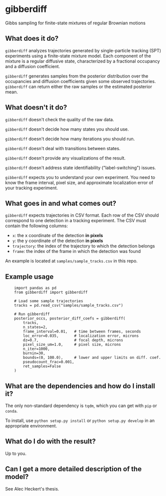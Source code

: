 # gibberdiff
Gibbs sampling for finite-state mixtures of regular Brownian motions

## What does it do?

`gibberdiff` analyzes trajectories generated by single-particle
tracking (SPT) experiments using a finite-state mixture model. 
Each component of the mixture is a regular diffusive state, 
characterized by a fractional occupancy and a diffusion coefficient.

`gibberdiff` generates samples from the posterior
distribution over the occupancies and diffusion coefficients
given some observed trajectories. `gibberdiff` can return either the
raw samples or the estimated posterior mean.

## What doesn't it do?

`gibberdiff` doesn't check the quality of the raw data.

`gibberdiff` doesn't decide how many states you should use.

`gibberdiff` doesn't decide how many iterations you should run.

`gibberdiff` doesn't deal with transitions between states.

`gibberdiff` doesn't provide any visualizations of the result.

`gibberdiff` doesn't address state identifiability ("label-switching") issues.

`gibberdiff` expects you to understand your own experiment. You need
to know the frame interval, pixel size, and approximate localization
error of your tracking experiment. 

## What goes in and what comes out?

`gibberdiff` expects trajectories in CSV format. Each row of the CSV
should correspond to one detection in a tracking experiment. The CSV
must contain the following columns:

 - `x`: the x coordinate of the detection **in pixels**
 - `y`: the y coordinate of the detection **in pixels**
 - `trajectory`: the index of the trajectory to which the detection belongs
 - `frame`: the index of the frame in which the detection was found

An example is located at `samples/sample_tracks.csv` in this repo.

## Example usage

```
    import pandas as pd
    from gibberdiff import gibberdiff

    # Load some sample trajectories
    tracks = pd.read_csv("samples/sample_tracks.csv")
    
    # Run gibberdiff
    posterior_occs, posterior_diff_coefs = gibberdiff(
        tracks,
        n_states=2, 
        frame_interval=0.01,   # time between frames, seconds
        loc_error=0.035,       # localization error, microns
        dz=0.7,                # focal depth, microns
        pixel_size_um=1.0,     # pixel size, microns
        n_iter=1000,
        burnin=30,
        bounds=(0, 100.0),     # lower and upper limits on diff. coef.
        pseudocount_frac=0.001,
        ret_samples=False
    )
```

## What are the dependencies and how do I install it?

The only non-standard dependency is `tqdm`, which you can get with `pip` or `conda`.

To install, use `python setup.py install` or `python setup.py develop` in an appropriate environment. 

## What do I do with the result?

Up to you.

## Can I get a more detailed description of the model?

See Alec Heckert's thesis. 
